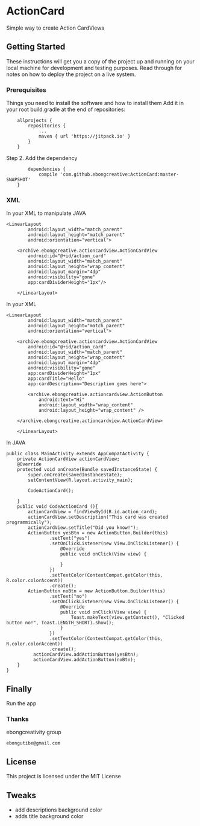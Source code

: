 # ActionCard
Simple way to create Action CardViews

## Getting Started

These instructions will get you a copy of the project up and running on your local machine for development and testing purposes. Read through for notes on how to deploy the project on a live system.

### Prerequisites

Things you need to install the software and how to install them
Add it in your root build.gradle at the end of repositories:

```
	allprojects {
		repositories {
			...
			maven { url 'https://jitpack.io' }
		}
	}
```
Step 2. Add the dependency
```
		dependencies {
	        compile 'com.github.ebongcreative:ActionCard:master-SNAPSHOT'
	}

```

### XML

In your XML to manipulate JAVA

```
<LinearLayout
        android:layout_width="match_parent"
        android:layout_height="match_parent"
        android:orientation="vertical">

    <archive.ebongcreative.actioncardview.ActionCardView
        android:id="@+id/action_card"
        android:layout_width="match_parent"
        android:layout_height="wrap_content"
        android:layout_margin="4dp"
        android:visibility="gone"
        app:cardDividerHeight="1px"/>

    </LinearLayout>

```

In your XML 

```
<LinearLayout
        android:layout_width="match_parent"
        android:layout_height="match_parent"
        android:orientation="vertical">

    <archive.ebongcreative.actioncardview.ActionCardView
        android:id="@+id/action_card"
        android:layout_width="match_parent"
        android:layout_height="wrap_content"
        android:layout_margin="4dp"
        android:visibility="gone"
        app:cardDividerHeight="1px"
        app:cardTitle="Hello"
        app:cardDescription="Description goes here">
        
        <archive.ebongcreative.actioncardview.ActionButton
            android:text="Hi"
            android:layout_width="wrap_content"
            android:layout_height="wrap_content" />
        
    </archive.ebongcreative.actioncardview.ActionCardView>

    </LinearLayout>
```

In JAVA
```
public class MainActivity extends AppCompatActivity {
    private ActionCardView actionCardView;
    @Override
    protected void onCreate(Bundle savedInstanceState) {
        super.onCreate(savedInstanceState);
        setContentView(R.layout.activity_main);

        CodeActionCard();

    }
    public void CodeActionCard (){
        actionCardView = findViewById(R.id.action_card);
        actionCardView.setDescription("This card was created programmically");
        actionCardView.setTitle("Did you know!");
        ActionButton yesBtn = new ActionButton.Builder(this)
                .setText("yes")
                .setOnClickListener(new View.OnClickListener() {
                    @Override
                    public void onClick(View view) {

                    }
                })
                .setTextColor(ContextCompat.getColor(this, R.color.colorAccent))
                .create();
        ActionButton noBtn = new ActionButton.Builder(this)
                .setText("no")
                .setOnClickListener(new View.OnClickListener() {
                    @Override
                    public void onClick(View view) {
                        Toast.makeText(view.getContext(), "Clicked button no!", Toast.LENGTH_SHORT).show();
                    }
                })
                .setTextColor(ContextCompat.getColor(this, R.color.colorAccent))
                .create();
          actionCardView.addActionButton(yesBtn);
          actionCardView.addActionButton(noBtn);
    }
}

```

## Finally

Run the app

### Thanks

ebongcreativity group

```
ebongutibe@gmail.com
```

## License

This project is licensed under the MIT License

## Tweaks

* add descriptions background color
* adds title background color
